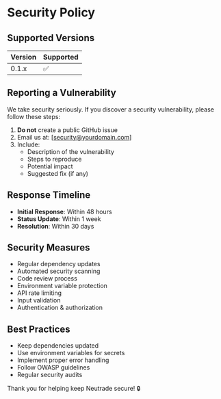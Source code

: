 # Security Policy

## Supported Versions

| Version | Supported          |
| ------- | ------------------ |
| 0.1.x   | :white_check_mark: |

## Reporting a Vulnerability

We take security seriously. If you discover a security vulnerability, please follow these steps:

1. **Do not** create a public GitHub issue
2. Email us at: [security@yourdomain.com]
3. Include:
   - Description of the vulnerability
   - Steps to reproduce
   - Potential impact
   - Suggested fix (if any)

## Response Timeline

- **Initial Response**: Within 48 hours
- **Status Update**: Within 1 week
- **Resolution**: Within 30 days

## Security Measures

- Regular dependency updates
- Automated security scanning
- Code review process
- Environment variable protection
- API rate limiting
- Input validation
- Authentication & authorization

## Best Practices

- Keep dependencies updated
- Use environment variables for secrets
- Implement proper error handling
- Follow OWASP guidelines
- Regular security audits

Thank you for helping keep Neutrade secure! 🔒

